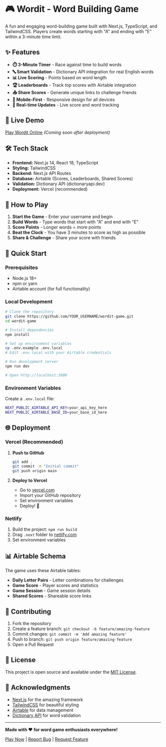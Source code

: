 # 🎮 Wordit - Word Building Game

A fun and engaging word-building game built with Next.js, TypeScript, and TailwindCSS. Players create words starting with "A" and ending with "E" within a 3-minute time limit.

## ✨ Features

- **⏱️ 3-Minute Timer** - Race against time to build words
- **🔤 Smart Validation** - Dictionary API integration for real English words
- **📊 Live Scoring** - Points based on word length
- **🏆 Leaderboards** - Track top scores with Airtable integration
- **📤 Share Scores** - Generate unique links to challenge friends
- **📱 Mobile-First** - Responsive design for all devices
- **🎯 Real-time Updates** - Live score and word tracking

## 🚀 Live Demo

[Play Wordit Online](https://your-project.vercel.app) *(Coming soon after deployment)*

## 🛠️ Tech Stack

- **Frontend:** Next.js 14, React 18, TypeScript
- **Styling:** TailwindCSS
- **Backend:** Next.js API Routes
- **Database:** Airtable (Scores, Leaderboards, Shared Scores)
- **Validation:** Dictionary API (dictionaryapi.dev)
- **Deployment:** Vercel (recommended)

## 🎯 How to Play

1. **Start the Game** - Enter your username and begin
2. **Build Words** - Type words that start with "A" and end with "E"
3. **Score Points** - Longer words = more points
4. **Beat the Clock** - You have 3 minutes to score as high as possible
5. **Share & Challenge** - Share your score with friends

## 🚀 Quick Start

### Prerequisites
- Node.js 18+ 
- npm or yarn
- Airtable account (for full functionality)

### Local Development

```bash
# Clone the repository
git clone https://github.com/YOUR_USERNAME/wordit-game.git
cd wordit-game

# Install dependencies
npm install

# Set up environment variables
cp .env.example .env.local
# Edit .env.local with your Airtable credentials

# Run development server
npm run dev

# Open http://localhost:3000
```

### Environment Variables

Create a `.env.local` file:

```bash
NEXT_PUBLIC_AIRTABLE_API_KEY=your_api_key_here
NEXT_PUBLIC_AIRTABLE_BASE_ID=your_base_id_here
```

## 🌐 Deployment

### Vercel (Recommended)

1. **Push to GitHub**
   ```bash
   git add .
   git commit -m "Initial commit"
   git push origin main
   ```

2. **Deploy to Vercel**
   - Go to [vercel.com](https://vercel.com)
   - Import your GitHub repository
   - Set environment variables
   - Deploy! 🚀

### Netlify

1. Build the project: `npm run build`
2. Drag `.next` folder to [netlify.com](https://netlify.com)
3. Set environment variables

## 📊 Airtable Schema

The game uses these Airtable tables:

- **Daily Letter Pairs** - Letter combinations for challenges
- **Game Score** - Player scores and statistics
- **Game Session** - Game session details
- **Shared Scores** - Shareable score links

## 🤝 Contributing

1. Fork the repository
2. Create a feature branch: `git checkout -b feature/amazing-feature`
3. Commit changes: `git commit -m 'Add amazing feature'`
4. Push to branch: `git push origin feature/amazing-feature`
5. Open a Pull Request

## 📝 License

This project is open source and available under the [MIT License](LICENSE).

## 🙏 Acknowledgments

- [Next.js](https://nextjs.org/) for the amazing framework
- [TailwindCSS](https://tailwindcss.com/) for beautiful styling
- [Airtable](https://airtable.com/) for data management
- [Dictionary API](https://dictionaryapi.dev/) for word validation

---

**Made with ❤️ for word game enthusiasts everywhere!**

[Play Now](https://your-project.vercel.app) | [Report Bug](https://github.com/YOUR_USERNAME/wordit-game/issues) | [Request Feature](https://github.com/YOUR_USERNAME/wordit-game/issues)
